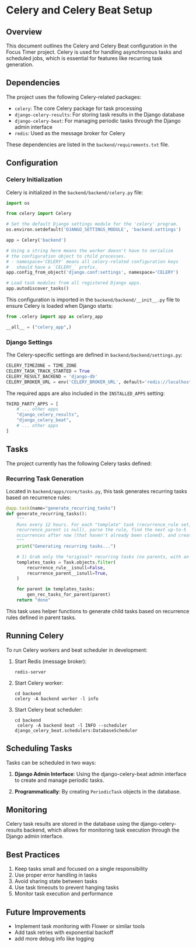 # Celery and Celery Beat Setup

## Overview

This document outlines the Celery and Celery Beat configuration in the Focus Timer project. Celery is used for handling asynchronous tasks and scheduled jobs, which is essential for features like recurring task generation.

## Dependencies

The project uses the following Celery-related packages:

- `celery`: The core Celery package for task processing
- `django-celery-results`: For storing task results in the Django database
- `django-celery-beat`: For managing periodic tasks through the Django admin interface
- `redis`: Used as the message broker for Celery

These dependencies are listed in the `backend/requirements.txt` file.

## Configuration

### Celery Initialization

Celery is initialized in the `backend/backend/celery.py` file:

```python
import os

from celery import Celery

# Set the default Django settings module for the 'celery' program.
os.environ.setdefault('DJANGO_SETTINGS_MODULE', 'backend.settings')

app = Celery('backend')

# Using a string here means the worker doesn't have to serialize
# the configuration object to child processes.
# - namespace='CELERY' means all celery-related configuration keys
#   should have a `CELERY_` prefix.
app.config_from_object('django.conf:settings', namespace='CELERY')

# Load task modules from all registered Django apps.
app.autodiscover_tasks()
```

This configuration is imported in the `backend/backend/__init__.py` file to ensure Celery is loaded when Django starts:

```python
from .celery import app as celery_app

__all__ = ("celery_app",)
```

### Django Settings

The Celery-specific settings are defined in `backend/backend/settings.py`:

```python
CELERY_TIMEZONE = TIME_ZONE
CELERY_TASK_TRACK_STARTED = True
CELERY_RESULT_BACKEND = 'django-db'
CELERY_BROKER_URL = env('CELERY_BROKER_URL', default='redis://localhost:6379/0')
```

The required apps are also included in the `INSTALLED_APPS` setting:

```python
THIRD_PARTY_APPS = [
    # ... other apps
    "django_celery_results",
    "django_celery_beat",
    # ... other apps
]
```

## Tasks

The project currently has the following Celery tasks defined:

### Recurring Task Generation

Located in `backend/apps/core/tasks.py`, this task generates recurring tasks based on recurrence rules:

```python
@app.task(name="generate_recurring_tasks")
def generate_recurring_tasks():
    """
    Runs every 12 hours. For each "template" task (recurrence_rule set,
    recurrence_parent is null), parse the rule, find the next up-to-5
    occurrences after now (that haven't already been cloned), and create them.
    """
    print("Generating recurring tasks...")

    # 1) Grab only the *original* recurring tasks (no parents, with an RRULE)
    templates_tasks = Task.objects.filter(
        recurrence_rule__isnull=False,
        recurrence_parent__isnull=True,
    )

    for parent in templates_tasks:
        gen_rec_tasks_for_parent(parent)
    return "done"
```

This task uses helper functions to generate child tasks based on recurrence rules defined in parent tasks.

## Running Celery

To run Celery workers and beat scheduler in development:

1. Start Redis (message broker):
   ```
   redis-server
   ```

2. Start Celery worker:
   ```
   cd backend
   celery -A backend worker -l info
   ```

3. Start Celery beat scheduler:
   ```
   cd backend
    celery -A backend beat -l INFO --scheduler django_celery_beat.schedulers:DatabaseScheduler
   ```

## Scheduling Tasks

Tasks can be scheduled in two ways:

1. **Django Admin Interface**: Using the django-celery-beat admin interface to create and manage periodic tasks.

2. **Programmatically**: By creating `PeriodicTask` objects in the database.

## Monitoring

Celery task results are stored in the database using the django-celery-results backend, which allows for monitoring task execution through the Django admin interface.

## Best Practices

1. Keep tasks small and focused on a single responsibility
2. Use proper error handling in tasks
3. Avoid sharing state between tasks
4. Use task timeouts to prevent hanging tasks
5. Monitor task execution and performance

## Future Improvements

- Implement task monitoring with Flower or similar tools
- Add task retries with exponential backoff
- add more debug info like logging
